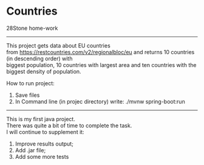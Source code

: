 # Countries
28Stone home-work
   
------  
This project gets data about EU countries    
from https://restcountries.com/v2/regionalbloc/eu and returns 10 countries (in descending order) with    
biggest population, 10 countries with largest area and ten countries with the biggest density of population.

How to run project:    
1. Save files
2. In Command line (in projec directory) write: ./mvnw spring-boot:run   
-------
This is my first java project.   
There was quite a bit of time to complete the task.   
I will continue to supplement it:   
1. Improve results output;  
2. Add .jar file; 
3. Add some more tests  


